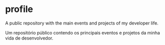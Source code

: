 # profile
A public repository with the main events and projects of my developer life.

Um repositório público contendo os principais eventos e projetos da minha vida de desenvolvedor.


